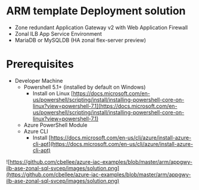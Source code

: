 # ARM template Deployment solution

  - Zone redundant Application Gateway v2 with Web Application Firewall
  - Zonal ILB App Service Environment
  - MariaDB or MySQLDB (HA zonal flex-server preview)

# Prerequisites

  - Developer Machine
    - Powershell 5.1+ (installed by default on Windows)
	  - Install on Linux [https://docs.microsoft.com/en-us/powershell/scripting/install/installing-powershell-core-on-linux?view=powershell-7.1](https://docs.microsoft.com/en-us/powershell/scripting/install/installing-powershell-core-on-linux?view=powershell-7.1)
	- Azure PowerShell Module
    - Azure CLI
	  - Install [https://docs.microsoft.com/en-us/cli/azure/install-azure-cli-apt](https://docs.microsoft.com/en-us/cli/azure/install-azure-cli-apt)



![https://github.com/cbellee/azure-iac-examples/blob/master/arm/appgwy-ilb-ase-zonal-sql-svcep/images/solution.png](https://github.com/cbellee/azure-iac-examples/blob/master/arm/appgwy-ilb-ase-zonal-sql-svcep/images/solution.png)


